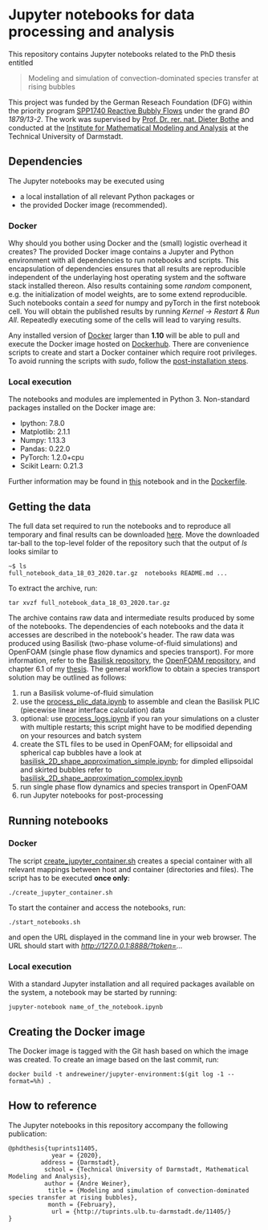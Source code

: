 # Jupyter notebooks for data processing and analysis

This repository contains Jupyter notebooks related to the PhD thesis entitled

> Modeling and simulation of convection-dominated species transfer at rising bubbles

This project was funded by the German Reseach Foundation (DFG) within the priority program [SPP1740 Reactive Bubbly Flows](http://www.dfg-spp1740.de/) under the grand *BO 1879/13-2*. The work was supervised by [Prof. Dr. rer. nat. Dieter Bothe](mailto:bothe@mma.tu-darmstadt.de) and conducted at the [Institute for Mathematical Modeling and Analysis](https://www.mma.tu-darmstadt.de/index/index.en.jsp) at the Technical University of Darmstadt.

## Dependencies

The Jupyter notebooks may be executed using
- a local installation of all relevant Python packages or
- the provided Docker image (recommended).

### Docker

Why should you bother using Docker and the (small) logistic overhead it creates? The provided Docker image contains a Jupyter and Python environment with all dependencies to run notebooks and scripts. This encapsulation of dependencies ensures that all results are reproducible independent of the underlaying host operating system and the software stack installed thereon. Also results containing some *random* component, e.g. the initialization of model weights, are to some extend reproducible. Such notebooks contain a *seed* for numpy and pyTorch in the first notebook cell. You will obtain the published results by running *Kernel -> Restart & Run All*. Repeatedly executing some of the cells will lead to varying results.

Any installed version of [Docker](https://docs.docker.com/install/) larger than **1.10** will be able to pull and execute the Docker image hosted on [Dockerhub](https://hub.docker.com/r/andreweiner/jupyter-environment). There are convenience scripts to create and start a Docker container which require root privileges. To avoid running the scripts with *sudo*, follow the [post-installation steps](https://docs.docker.com/install/linux/linux-postinstall/).

### Local execution

The notebooks and modules are implemented in Python 3. Non-standard packages installed on the Docker image are:

- Ipython: 7.8.0
- Matplotlib: 2.1.1
- Numpy: 1.13.3
- Pandas: 0.22.0
- PyTorch: 1.2.0+cpu
- Scikit Learn: 0.21.3

Further information may be found in [this](https://github.com/AndreWeiner/phd_notebooks/blob/master/notebooks/show_package_versions.ipynb) notebook and in the [Dockerfile](https://github.com/AndreWeiner/phd_notebooks/blob/master/Dockerfile).

## Getting the data

The full data set required to run the notebooks and to reproduce all temporary and final results can be downloaded [here](https://tudatalib.ulb.tu-darmstadt.de/bitstream/handle/tudatalib/2267.2/full_notebook_data_18_03_2020.tar.gz?sequence=2&isAllowed=y). Move the downloaded tar-ball to the top-level folder of the repository such that the output of *ls* looks similar to

```
~$ ls
full_notebook_data_18_03_2020.tar.gz  notebooks README.md ...
```

To extract the archive, run:
```
tar xvzf full_notebook_data_18_03_2020.tar.gz
```
The archive contains raw data and intermediate results produced by some of the notebooks. The dependencies of each notebooks and the data it accesses are described in the notebook's header. The raw data was produced using Basilisk (two-phase volume-of-fluid simulations) and OpenFOAM (single phase flow dynamics and species transport). For more information, refer to the [Basilisk repository](https://github.com/AndreWeiner/phd_basilisk), the [OpenFOAM repository](https://github.com/AndreWeiner/phd_openfoam), and chapter 6.1 of my [thesis](https://tuprints.ulb.tu-darmstadt.de/cgi/users/home?screen=EPrint%3A%3AView&eprintid=11405). The general workflow to obtain a species transport solution may be outlined as follows:

1. run a Basilisk volume-of-fluid simulation
2. use the [process_plic_data.ipynb](https://github.com/AndreWeiner/phd_notebooks/blob/master/notebooks/process_plic_data.ipynb) to assemble and clean the Basilisk PLIC (piecewise linear interface calculation) data
3. optional: use [process_logs.ipynb](https://github.com/AndreWeiner/phd_notebooks/blob/master/notebooks/process_logs.ipynb) if you ran your simulations on a cluster with multiple restarts; this script might have to be modified depending on your resources and batch system
4. create the STL files to be used in OpenFOAM; for ellipsoidal and spherical cap bubbles have a look at [basilisk_2D_shape_approximation_simple.ipynb](https://github.com/AndreWeiner/phd_notebooks/blob/master/notebooks/basilisk_2D_shape_approximation_simple.ipynb); for dimpled ellipsoidal and skirted bubbles refer to [basilisk_2D_shape_approximation_complex.ipynb](https://github.com/AndreWeiner/phd_notebooks/blob/master/notebooks/basilisk_2D_shape_approximation_complex.ipynb)
5. run single phase flow dynamics and species transport in OpenFOAM
6. run Jupyter notebooks for post-processing

## Running notebooks

### Docker

The script [create_jupyter_container.sh](https://github.com/AndreWeiner/phd_notebooks/blob/master/create_jupyter_container.sh) creates a special container with all relevant mappings between host and container (directories and files). The script has to be executed **once only**:

```
./create_jupyter_container.sh
```
To start the container and access the notebooks, run:

```
./start_notebooks.sh
```
and open the URL displayed in the command line in your web browser. The URL should start with *http://127.0.0.1:8888/?token=...*

### Local execution

With a standard Jupyter installation and all required packages available on the system, a notebook may be started by running:

```
jupyter-notebook name_of_the_notebook.ipynb
```

## Creating the Docker image

The Docker image is tagged with the Git hash based on which the image was created. To create an image based on the last commit, run:
```
docker build -t andreweiner/jupyter-environment:$(git log -1 --format=%h) .
```

## How to reference

The Jupyter notebooks in this repository accompany the following publication:

```
@phdthesis{tuprints11405,
            year = {2020},
         address = {Darmstadt},
          school = {Technical University of Darmstadt, Mathematical Modeling and Analysis},
          author = {Andre Weiner},
           title = {Modeling and simulation of convection-dominated species transfer at rising bubbles},
           month = {February},
            url = {http://tuprints.ulb.tu-darmstadt.de/11405/}
}
```
